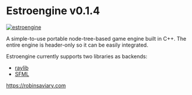# Estroengine v0.1.4
[![estroengine](https://robinsaviary.com/gifs/estroengine.gif)](https://blinkies.cafe/?s=0023-trans-pride)

A simple-to-use portable node-tree-based game engine built in C++.
The entire engine is header-only so it can be easily integrated.

Estroengine currently supports two libraries as backends:
* [raylib](https://www.raylib.com/)
* [SFML](https://www.sfml-dev.org/)

https://robinsaviary.com
